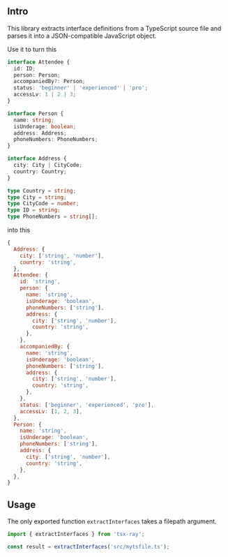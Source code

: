 ## Intro

This library extracts interface definitions from a TypeScript source file and parses it into a JSON-compatible JavaScript object.

Use it to turn this

```typescript
interface Attendee {
  id: ID;
  person: Person;
  accompaniedBy?: Person;
  status: 'beginner' | 'experienced' | 'pro';
  accessLv: 1 | 2 | 3;
}

interface Person {
  name: string;
  isUnderage: boolean;
  address: Address;
  phoneNumbers: PhoneNumbers;
}

interface Address {
  city: City | CityCode;
  country: Country;
}

type Country = string;
type City = string;
type CityCode = number;
type ID = string;
type PhoneNumbers = string[];
```

into this

```javascript
{
  Address: {
    city: ['string', 'number'],
    country: 'string',
  },
  Attendee: {
    id: 'string',
    person: {
      name: 'string',
      isUnderage: 'boolean',
      phoneNumbers: ['string'],
      address: {
        city: ['string', 'number'],
        country: 'string',
      },
    },
    accompaniedBy: {
      name: 'string',
      isUnderage: 'boolean',
      phoneNumbers: ['string'],
      address: {
        city: ['string', 'number'],
        country: 'string',
      },
    },
    status: ['beginner', 'experienced', 'pro'],
    accessLv: [1, 2, 3],
  },
  Person: {
    name: 'string',
    isUnderage: 'boolean',
    phoneNumbers: ['string'],
    address: {
      city: ['string', 'number'],
      country: 'string',
    },
  },
}
```

## Usage

The only exported function `extractInterfaces` takes a filepath argument.

```javascript
import { extractInterfaces } from 'tsx-ray';

const result = extractInterfaces('src/mytsfile.ts');
```
